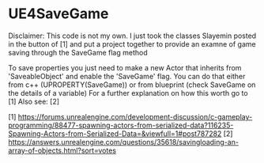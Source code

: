 # UE4SaveGame

Disclaimer: This code is not my own. I just took the classes Slayemin posted in the button of [1] and put a project together to provide an examne of game saving through the SaveGame flag method

To save properties you just need to make a new Actor that inherits from 'SaveableObject' and enable the 'SaveGame' flag. You can do that either from c++ (UPROPERTY(SaveGame)) or from blueprint (check SaveGame on the details of a variable)
For a further explanation on how this worth go to [1]
Also see: [2]

[1] https://forums.unrealengine.com/development-discussion/c-gameplay-programming/88477-spawning-actors-from-serialized-data?116235-Spawning-Actors-from-Serialized-Data=&viewfull=1#post787282
[2] https://answers.unrealengine.com/questions/35618/savingloading-an-array-of-objects.html?sort=votes